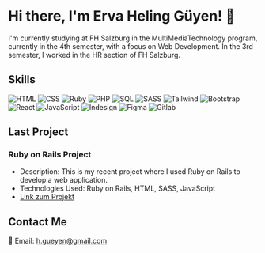 # Hi there, I'm Erva Heling Güyen! 👋

I'm currently studying at FH Salzburg in the MultiMediaTechnology program, currently in the 4th semester, with a focus on Web Development. In the 3rd semester, I worked in the HR section of FH Salzburg.

## Skills

![HTML](https://img.shields.io/badge/HTML-★★★-orange)
![CSS](https://img.shields.io/badge/CSS-★★★-blue)
![Ruby](https://img.shields.io/badge/Ruby-★★-red)
![PHP](https://img.shields.io/badge/PHP-★★-purple)
![SQL](https://img.shields.io/badge/SQL-★★-yellow)
![SASS](https://img.shields.io/badge/SASS-★★★-pink)
![Tailwind](https://img.shields.io/badge/Tailwind-★★-green)
![Bootstrap](https://img.shields.io/badge/Bootstrap-★★★-blue)
![React](https://img.shields.io/badge/React-★★-teal)
![JavaScript](https://img.shields.io/badge/JavaScript-★★-yellowgreen)
![Indesign](https://img.shields.io/badge/Indesign-★★-orange)
![Figma](https://img.shields.io/badge/Figma-★★★-purple)
![Gitlab](https://img.shields.io/badge/Gitlab-★★★-black)

## Last Project

### Ruby on Rails Project
- Description: This is my recent project where I used Ruby on Rails to develop a web application.
- Technologies Used: Ruby on Rails, HTML, SASS, JavaScript
- [Link zum Projekt](https://abra.projects.multimediatechnology.at/)

## Contact Me
📧 Email: [h.gueyen@gmail.com](mailto:h.gueyen@gmail.com)
